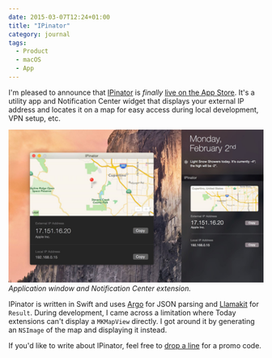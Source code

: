 ```yaml
---
date: 2015-03-07T12:24+01:00
title: "IPinator"
category: journal
tags:
  - Product
  - macOS
  - App
---
```


I'm pleased to announce that [IPinator] is *finally* [live on the App Store][appstore]. It's a utility app and Notification Center widget that displays your external IP address and locates it on a map for easy access during local development, VPN setup, etc.

![IPinator screenshot](ipinator-screenshot.jpg) _Application window and Notification Center extension._

IPinator is written in Swift and uses [Argo] for JSON parsing and [Llamakit] for `Result`. During development, I came across a limitation where Today extensions can't display a `MKMapView` directly. I got around it by generating an `NSImage` of the map and displaying it instead.

If you'd like to write about IPinator, feel free to [drop a line][contact] for a promo code.

[ipinator]: http://ipinator.kaishin.co
[appstore]: https://itunes.apple.com/us/app/ipinator/id959111981
[argo]: https://github.com/thoughtbot/Argo
[llamaKit]: https://github.com/LlamaKit/LlamaKit
[contact]: http://ipinator.kaishin.co/support
